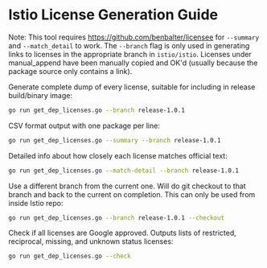 # Istio License Generation Guide

Note: This tool requires <https://github.com/benbalter/licensee> for `--summary` and `--match_detail` to work.
The `--branch` flag is only used in generating links to licenses in the appropriate branch in `istio/istio`.
Licenses under manual_append have been manually copied and OK'd (usually because the package source only
contains a link).

Generate complete dump of every license, suitable for including in release build/binary image:

```bash
go run get_dep_licenses.go --branch release-1.0.1
```

CSV format output with one package per line:

```bash
go run get_dep_licenses.go --summary --branch release-1.0.1
```

Detailed info about how closely each license matches official text:

```bash
go run get_dep_licenses.go --match-detail --branch release-1.0.1
```

Use a different branch from the current one. Will do git checkout to that branch and back to the current on completion. This can only be used from inside Istio repo:

```bash
go run get_dep_licenses.go --branch release-1.0.1 --checkout
```

Check if all licenses are Google approved. Outputs lists of restricted, reciprocal, missing, and unknown status licenses:

```bash
go run get_dep_licenses.go --check
```
